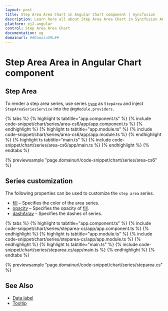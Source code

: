 ```yaml
---
layout: post
title: Step Area Area Chart in Angular Chart component | Syncfusion
description: Learn here all about Step Area Area Chart in Syncfusion Angular Chart component of Syncfusion Essential JS 2 and more.
platform: ej2-angular
control: Step Area Area Chart
documentation: ug
domainurl: ##DomainURL##
---
```

# Step Area Area in Angular Chart component

## Step Area

To render a step area series, use series [`type`](https://ej2.syncfusion.com/angular/documentation/api/chart/seriesDirective/#type) as `StepArea` and inject `StepAreaSeriesService` into the `@NgModule.providers`.

{% tabs %}
{% highlight ts tabtitle="app.component.ts" %}
{% include code-snippet/chart/series/area-cs6/app/app.component.ts %}
{% endhighlight %}
{% highlight ts tabtitle="app.module.ts" %}
{% include code-snippet/chart/series/area-cs6/app/app.module.ts %}
{% endhighlight %}
{% highlight ts tabtitle="main.ts" %}
{% include code-snippet/chart/series/area-cs6/app/main.ts %}
{% endhighlight %}
{% endtabs %}

{% previewsample "page.domainurl/code-snippet/chart/series/area-cs6" %}

## Series customization

The following properties can be used to customize the `step area` series.

* [fill](https://ej2.syncfusion.com/angular/documentation/api/chart/seriesModel/#fill) – Specifies the color of the area series.
* [opacity](https://ej2.syncfusion.com/angular/documentation/api/chart/seriesModel/#opacity) – Specifies the opacity of [fill](https://ej2.syncfusion.com/angular/documentation/api/chart/seriesModel/#fill).
* [dashArray](https://ej2.syncfusion.com/angular/documentation/api/chart/seriesModel/#dasharray) – Specifies the dashes of series.

{% tabs %}
{% highlight ts tabtitle="app.component.ts" %}
{% include code-snippet/chart/series/steparea-cs/app/app.component.ts %}
{% endhighlight %}
{% highlight ts tabtitle="app.module.ts" %}
{% include code-snippet/chart/series/steparea-cs/app/app.module.ts %}
{% endhighlight %}
{% highlight ts tabtitle="main.ts" %}
{% include code-snippet/chart/series/steparea.cs/app/main.ts %}
{% endhighlight %}
{% endtabs %}

{% previewsample "page.domainurl/code-snippet/chart/series/steparea.cs" %}

## See Also

* [Data label](./data-labels/)
* [Tooltip](./tool-tip/)
